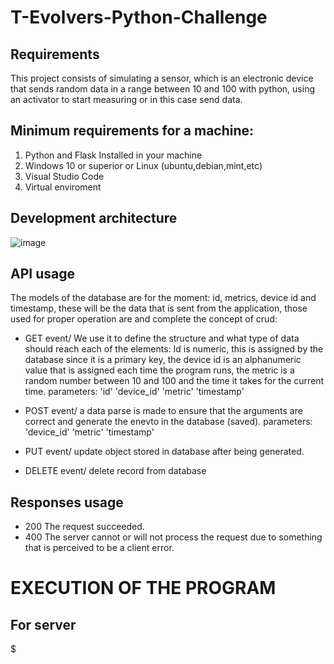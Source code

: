 # T-Evolvers-Python-Challenge

## Requirements
This project consists of simulating a sensor, which is an electronic device that sends random data in a range between 10 and 100 with 
python, using an activator to start measuring or in this case send data.
##

## Minimum requirements for a machine:
1. Python and Flask Installed in your machine
2. Windows 10 or superior or Linux (ubuntu,debian,mint,etc)
3. Visual Studio Code
4. Virtual enviroment

## Development architecture
![image](https://user-images.githubusercontent.com/66977118/177058345-91a8fda3-9deb-464b-b472-81c5788b1dc2.png)

## API usage

The models of the database are for the moment: id, metrics, device id and timestamp, these will be the data that is sent from the application, those used for proper operation are and complete the concept of crud:

- GET event/ We use it to define the structure and what type of data should reach each of the elements: Id is numeric, this is assigned by the database since it is a primary key, the device id is an alphanumeric value that is assigned each time the program runs, the metric is a random number between 10 and 100 and the time it takes for the current time.
parameters: 'id'
            'device_id'
            'metric'
            'timestamp'

- POST event/ a data parse is made to ensure that the arguments are correct and generate the enevto in the database (saved).
parameters: 'device_id'
            'metric'
            'timestamp'
            
- PUT event/ update object stored in database after being generated.

- DELETE event/ delete record from database

## Responses usage
- 200 The request succeeded. 
- 400 The server cannot or will not process the request due to something that is perceived to be a client error. 

# EXECUTION OF THE PROGRAM



## For server

$ 

